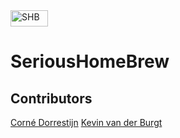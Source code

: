 <img alt="SHB" src="http://a.pomf.se/qqmxxo.svg" height="26px" width="60px">

SeriousHomeBrew
===============

Contributors
------------
[Corné Dorrestijn](https://github.com/cornedor/)
[Kevin van der Burgt](https://github.com/kevinvdburgt/)
